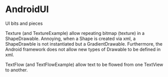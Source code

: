 AndroidUI
=========

UI bits and pieces

Texture (and TextureExample) allow repeating bitmap (texture) in a ShapeDrawable. 
Annoying, when a Shape is created via xml, a ShapeDrawble is not instantiated but a GradientDrawable.
Furthermore, the Android framework does not allow new types of Drawable to be defined in xml.

TextFlow (and TextFlowExample) allow text to be flowed from one TextView to another.
